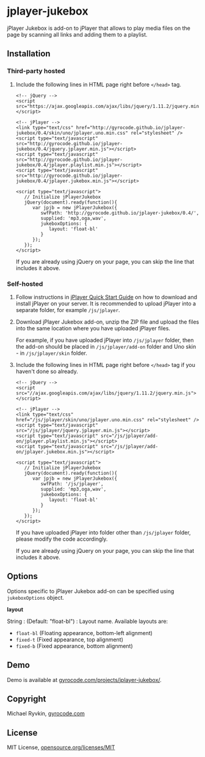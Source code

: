 jplayer-jukebox
===============

jPlayer Jukebox is add-on to jPlayer that allows to play media files on the page by scanning all links and adding them to a playlist.


Installation
------------

### Third-party hosted

1. Include the following lines in HTML page right before `</head>` tag.

    ```
    <!-- jQuery -->
    <script src="https://ajax.googleapis.com/ajax/libs/jquery/1.11.2/jquery.min.js"></script>

    <!-- jPlayer -->
    <link type="text/css" href="http://gyrocode.github.io/jplayer-jukebox/0.4/skin/uno/jplayer.uno.min.css" rel="stylesheet" />
    <script type="text/javascript" src="http://gyrocode.github.io/jplayer-jukebox/0.4/jquery.jplayer.min.js"></script>
    <script type="text/javascript" src="http://gyrocode.github.io/jplayer-jukebox/0.4/jplayer.playlist.min.js"></script>
    <script type="text/javascript" src="http://gyrocode.github.io/jplayer-jukebox/0.4/jplayer.jukebox.min.js"></script>

    <script type="text/javascript">
       // Initialize jPlayerJukebox
       jQuery(document).ready(function(){
          var jpjb = new jPlayerJukebox({
             swfPath: 'http://gyrocode.github.io/jplayer-jukebox/0.4/', 
             supplied: 'mp3,oga,wav',
             jukeboxOptions: {
                layout: 'float-bl'
             }
          });
       });
    </script>
    ```

    If you are already using jQuery on your page, you can skip the line that includes it above.


### Self-hosted

1. Follow instructions in [jPlayer Quick Start Guide](http://jplayer.org/latest/quick-start-guide) on how to download and install jPlayer on your server. It is recommended to upload jPlayer into a separate folder, for example `/js/jplayer`.

2. Download jPlayer Jukebox add-on, unzip the ZIP file and upload the files into the same location where you have uploaded jPlayer files.

    For example, if you have uploaded jPlayer into `/js/jplayer` folder, then the add-on should be placed in `/js/jplayer/add-on` folder and Uno skin - in `/js/jplayer/skin` folder.

3. Include the following lines in HTML page right before `</head>` tag if you haven't done so already.

    ```
    <!-- jQuery -->
    <script src="//ajax.googleapis.com/ajax/libs/jquery/1.11.2/jquery.min.js"></script>

    <!-- jPlayer -->
    <link type="text/css" href="/js/jplayer/skin/uno/jplayer.uno.min.css" rel="stylesheet" />
    <script type="text/javascript" src="/js/jplayer/jquery.jplayer.min.js"></script>
    <script type="text/javascript" src="/js/jplayer/add-on/jplayer.playlist.min.js"></script>
    <script type="text/javascript" src="/js/jplayer/add-on/jplayer.jukebox.min.js"></script>

    <script type="text/javascript">
       // Initialize jPlayerJukebox
       jQuery(document).ready(function(){
          var jpjb = new jPlayerJukebox({
             swfPath: '/js/jplayer', 
             supplied: 'mp3,oga,wav',
             jukeboxOptions: {
                layout: 'float-bl'
             }
          });
       });
    </script>
    ```

    If you have uploaded jPlayer into folder other than `/js/jplayer` folder, please modify the code accordingly.

    If you are already using jQuery on your page, you can skip the line that includes it above.


Options
-------
Options specific to jPlayer Jukebox add-on can be specified using `jukeboxOptions` object.

**layout**

String : (Default: "float-bl") : Layout name. Available layouts are:
   * `float-bl` (Floating appearance, bottom-left alignment)
   * `fixed-t` (Fixed appearance, top alignment)
   * `fixed-b` (Fixed appearance, bottom alignment)


Demo
----
Demo is available at [gyrocode.com/projects/jplayer-jukebox/](http://www.gyrocode.com/projects/jplayer-jukebox/).


Copyright
---------

Michael Ryvkin, [gyrocode.com](http://www.gyrocode.com)


License
-------

MIT License, [opensource.org/licenses/MIT](http://www.opensource.org/licenses/MIT)

